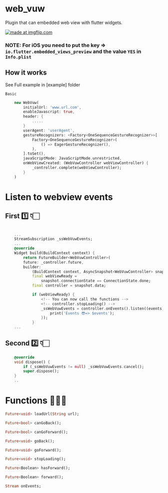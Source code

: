 # web_vuw

Plugin that can embedded web view with flutter widgets.

<a href="https://imgflip.com/gif/2ovgcw"><img src="https://i.imgflip.com/2ovgcw.gif" title="made at imgflip.com"/></a>


### NOTE: For iOS you need to put the key => ```io.flutter.embedded_views_preview```   and the value ``` YES ``` in ```Info.plist``` 

## How it works
See Full example in [example] folder

`Basic`
```dart
    new WebVuw(
        initialUrl: 'www.url.com',
        enableJavascript: true,
        header: {
            .....
        }
        userAgent: 'userAgent',
        gestureRecognizers: <Factory<OneSequenceGestureRecognizer>>[
            Factory<OneSequenceGestureRecognizer>(
                () => EagerGestureRecognizer(),
            ),
        ].toSet(),
        javaScriptMode: JavaScriptMode.unrestricted,
        onWebViewCreated: (WebVuwController webViewController) {
            _controller.complete(webViewController);
        }
    )
```


# Listen to webview events

## First 1️⃣ 👇🏻
```dart

    ...
    StreamSubscription _ssWebVuwEvents;
    ...
    @override
    Widget build(BuildContext context) {
        return FutureBuilder<WebVuwController>(
        future: _controller.future,
        builder:
            (BuildContext context, AsyncSnapshot<WebVuwController> snapshot) {
            final webViewReady = 
                snapshot.connectionState == ConnectionState.done;
            final controller = snapshot.data;

            if (webViewReady) {
                <!-- You can now call the functions -->
                <!-- controller.stopLoading() -->
                _ssWebVuwEvents = controller.onEvents().listen((events) {
                    print('Events 😎=> $events');
                });
            }
    ...
```


## Second 2️⃣ 👇🏻
```dart
    @override
    void dispose() {
        if (_ssWebVuwEvents != null) _ssWebVuwEvents.cancel();
        super.dispose();
    }
    ..
```

# Functions 👨🏻‍💻

```dart
Future<void> loadUrl(String url);
```
```dart
Future<bool> canGoBack();
```
```dart
Future<bool> canGoForward();
```
```dart
Future<void> goBack();
```
```dart
Future<void> goForward();
```
```dart
Future<void> stopLoading();
```
```dart
Future<Boolean> hasForward();
```
```dart
Future<Boolean> forward();
```

```dart
Stream onEvents;
```
